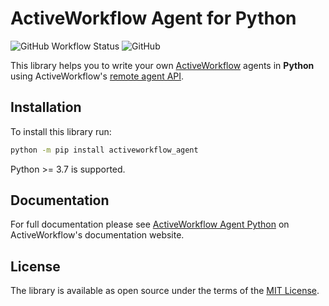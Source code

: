 # ActiveWorkflow Agent for Python

![GitHub Workflow Status](https://img.shields.io/github/workflow/status/automaticmode/activeworkflow-agent-python/Python%20package?label=build&style=flat-square) ![GitHub](https://img.shields.io/github/license/automaticmode/activeworkflow-agent-python?color=27aace&style=flat-square)

This library helps you to write your own [ActiveWorkflow](https://docs.activeworkflow.org/) agents in **Python** using ActiveWorkflow's [remote agent API](https://docs.activeworkflow.org/remote-agent-api/).


## Installation

To install this library run:

```sh
python -m pip install activeworkflow_agent
```

Python >= 3.7 is supported.

## Documentation

For full documentation please see [ActiveWorkflow Agent Python](https://docs.activeworkflow.org/activeworkflow-agent-python) on ActiveWorkflow's documentation website.

## License

The library is available as open source under the terms of the [MIT License](LICENSE).
